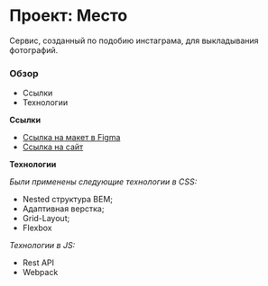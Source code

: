 # Проект: Место

Сервис, созданный по подобию инстаграма, для выкладывания фотографий.

### Обзор

- Ссылки
- Технологии

**Ссылки**

- [Ссылка на макет в Figma](https://www.figma.com/file/2cn9N9jSkmxD84oJik7xL7/JavaScript.-Sprint-4?node-id=0%3A1)
- [Ссылка на сайт](https://laylaroad.github.io/mesto-project-bootcamp/)

**Технологии**

_Были применены следующие технологии в CSS:_

- Nested структура BEM;
- Адаптивная верстка;
- Grid-Layout;
- Flexbox

_Технологии в JS:_

- Rest API
- Webpack

